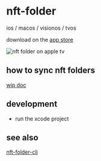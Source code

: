 # nft-folder

ios / macos / visionos / tvos

download on the [app store](https://folder.lil.org)

![nft folder on apple tv](https://github.com/user-attachments/assets/abe9fe36-fa9d-4a49-9567-c435d8da6c2a)

## how to sync nft folders

[wip doc](https://github.com/lil-org/how-to-sync-nft-folders)

## development
* run the xcode project

## see also
[nft-folder-cli](https://github.com/sameoldlab/nft-folder-cli)
